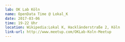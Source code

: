 ```yaml
---
lab: OK Lab Köln
name: OpenData Time @ Lokal_K
date: 2017-03-06
time: 19-22 Uhr
location: Wikipedia:Lokal K, Hackländerstraße 2, Köln
link-url: http://www.meetup.com/OKLab-Koln-Meetup
---
```

